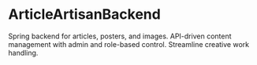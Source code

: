 # ArticleArtisanBackend
Spring backend for articles, posters, and images. API-driven content management with admin and role-based control. Streamline creative work handling.
